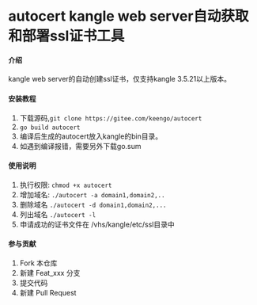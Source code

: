 # autocert kangle web server自动获取和部署ssl证书工具

#### 介绍
kangle web server的自动创建ssl证书，仅支持kangle 3.5.21以上版本。


#### 安装教程

1.  下载源码,`git clone https://gitee.com/keengo/autocert`
2.  `go build autocert`
3.  编译后生成的autocert放入kangle的bin目录。
4.  如遇到编译报错，需要另外下载go.sum

#### 使用说明

1.  执行权限:
`chmod +x autocert`
2.  增加域名:
`./autocert -a domain1,domain2,..`
3.  删除域名
`./autocert -d domain1,domain2,...`
4.  列出域名
`./autocert -l`
5.  申请成功的证书文件在 /vhs/kangle/etc/ssl目录中

#### 参与贡献

1.  Fork 本仓库
2.  新建 Feat_xxx 分支
3.  提交代码
4.  新建 Pull Request


